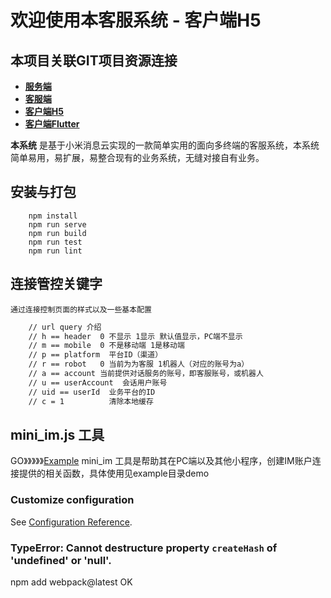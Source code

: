 
# 欢迎使用本客服系统 - 客户端H5

## 本项目关联GIT项目资源连接
- **[服务端][1]** 
- **[客服端][2]** 
- **[客户端H5][3]**
- **[客户端Flutter][4]**

**本系统** 是基于小米消息云实现的一款简单实用的面向多终端的客服系统，本系统简单易用，易扩展，易整合现有的业务系统，无缝对接自有业务。

## 安装与打包
```
    npm install
    npm run serve
    npm run build
    npm run test
    npm run lint
```


## 连接管控关键字
    通过连接控制页面的样式以及一些基本配置
``` html
    // url query 介绍
    // h == header  0 不显示 1显示 默认值显示，PC端不显示
    // m == mobile  0 不是移动端 1是移动端
    // p == platform  平台ID（渠道）
    // r == robot   0 当前为为客服 1机器人（对应的账号为a）
    // a == account 当前提供对话服务的账号，即客服账号，或机器人
    // u == userAccount  会话用户账号
    // uid == userId  业务平台的ID
    // c = 1          清除本地缓存
```

## mini_im.js 工具
GO》》》》》[Example][5]
    mini_im 工具是帮助其在PC端以及其他小程序，创建IM账户连接提供的相关函数，具体使用见example目录demo



### Customize configuration
See [Configuration Reference](https://cli.vuejs.org/config/).

### TypeError: Cannot destructure property `createHash` of 'undefined' or 'null'.
npm add webpack@latest  OK




  [1]: https://github.com/chenxianqi/kefu_server
  [2]: https://github.com/chenxianqi/kefu_admin
  [3]: https://github.com/chenxianqi/kefu_client
  [4]: https://github.com/chenxianqi/kefu_flutter
  [5]: http://kf.aissz.com:666/example/
